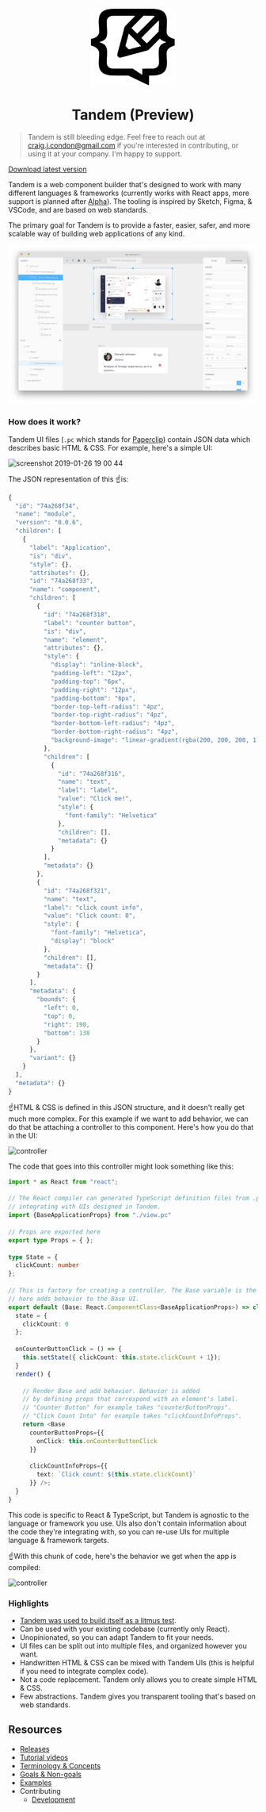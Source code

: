 <p align="center">
  <img src="assets/logo.svg" width="170px">
  <h1 align="center">Tandem (Preview)</h1>
</p>

> Tandem is still bleeding edge. Feel free to reach out at craig.j.condon@gmail.com if you're interested in contributing, or using it at your company. I'm happy to support. 

[Download latest version](https://github.com/tandemcode/tandem/releases)

Tandem is a web component builder that's designed to work with many different languages & frameworks (currently works with React apps, more support is planned after [Alpha](https://github.com/tandemcode/tandem/projects/10)). The tooling is inspired by Sketch, Figma, & VSCode, and are based on web standards.

The primary goal for Tandem is to provide a faster, easier, safer, and more scalable way of building web applications of any kind.

![Split view](./assets/screenshots/v10.1.7.png)

### How does it work?

Tandem UI files (`.pc` which stands for [Paperclip](https://github.com/tandemcode/tandem/tree/master/packages/paperclip)) contain JSON data which describes basic HTML & CSS. For example, here's a simple UI:

<img width="503" alt="screenshot 2019-01-26 19 00 44" src="https://user-images.githubusercontent.com/757408/51795690-bd890880-219c-11e9-82a1-b40098731c6c.png">

The JSON representation of this ☝️is:

```javascript
{
  "id": "74a268f34",
  "name": "module",
  "version": "0.0.6",
  "children": [
    {
      "label": "Application",
      "is": "div",
      "style": {},
      "attributes": {},
      "id": "74a268f33",
      "name": "component",
      "children": [
        {
          "id": "74a268f318",
          "label": "counter button",
          "is": "div",
          "name": "element",
          "attributes": {},
          "style": {
            "display": "inline-block",
            "padding-left": "12px",
            "padding-top": "6px",
            "padding-right": "12px",
            "padding-bottom": "6px",
            "border-top-left-radius": "4pz",
            "border-top-right-radius": "4pz",
            "border-bottom-left-radius": "4pz",
            "border-bottom-right-radius": "4pz",
            "background-image": "linear-gradient(rgba(200, 200, 200, 1), rgba(200, 200, 200, 1))"
          },
          "children": [
            {
              "id": "74a268f316",
              "name": "text",
              "label": "label",
              "value": "Click me!",
              "style": {
                "font-family": "Helvetica"
              },
              "children": [],
              "metadata": {}
            }
          ],
          "metadata": {}
        },
        {
          "id": "74a268f321",
          "name": "text",
          "label": "click count info",
          "value": "Click count: 0",
          "style": {
            "font-family": "Helvetica",
            "display": "block"
          },
          "children": [],
          "metadata": {}
        }
      ],
      "metadata": {
        "bounds": {
          "left": 0,
          "top": 0,
          "right": 190,
          "bottom": 138
        }
      },
      "variant": {}
    }
  ],
  "metadata": {}
}
```

☝️HTML & CSS is defined in this JSON structure, and it doesn't really get much more complex. For this example if we want to add behavior, we can do that be attaching a controller to this component. Here's how you do that in the UI:

![controller](https://user-images.githubusercontent.com/757408/51795768-e6f66400-219d-11e9-87fd-9b9a549ce29a.gif)

The code that goes into this controller might look something like this:

```typescript
import * as React from "react";

// The React compiler can generated TypeScript definition files from .pc files for safely
// integrating with UIs designed in Tandem. 
import {BaseApplicationProps} from "./view.pc"

// Props are exported here 
export type Props = { };

type State = {
  clickCount: number
};

// This is factory for creating a controller. The Base variable is the UI designed in Tandem compiled down to React. The React class returned
// here adds behavior to the Base UI. 
export default (Base: React.ComponentClass<BaseApplicationProps>) => class ApplicationController extends React.PureComponent<Props, State> {
  state = {
    clickCount: 0
  };

  onCounterButtonClick = () => {
    this.setState({ clickCount: this.state.clickCount + 1});
  }
  render() {

    // Render Base and add behavior. Behavior is added
    // by defining props that correspond with an element's label. 
    // "Counter Button" for example takes "counterButtonProps".
    // "Click Count Into" for example takes "clickCountInfoProps".
    return <Base 
      counterButtonProps={{
        onClick: this.onCounterButtonClick
      }} 
      
      clickCountInfoProps={{
        text: `Click count: ${this.state.clickCount}`
      }} />;
  }
}
```

This code is specific to React & TypeScript, but Tandem is agnostic to the language or framework you use. UIs also don't contain information about the code they're integrating with, so you can re-use UIs for multiple language & framework targets.

☝️With this chunk of code, here's the behavior we get when the app is compiled:

![controller](https://user-images.githubusercontent.com/757408/51796101-a0a30400-21a1-11e9-835f-da25788c9861.gif)


### Highlights

- [Tandem was used to build itself as a litmus test](https://github.com/tandemcode/tandem/tree/master/packages/front-end/src/components). 
- Can be used with your existing codebase (currently only React). 
- Unopinionated, so you can adapt Tandem to fit your needs.
- UI files can be split out into multiple files, and organized however you want. 
- Handwritten HTML & CSS can be mixed with Tandem UIs (this is helpful if you need to integrate complex code). 
- Not a code replacement. Tandem only allows you to create simple HTML & CSS.
- Few abstractions. Tandem gives you transparent tooling that's based on web standards.

## Resources

- [Releases](https://github.com/tandemcode/tandem/releases)
- [Tutorial videos](https://www.youtube.com/playlist?list=PLCNS_PVbhoSXOrjiJQP7ZjZJ4YHULnB2y)
- [Terminology & Concepts](./docs/concepts.md)
- [Goals & Non-goals](./docs/goals.md)
- [Examples](https://github.com/tandemcode/examples)
- Contributing
  - [Development](./docs/contributing/development.md)
